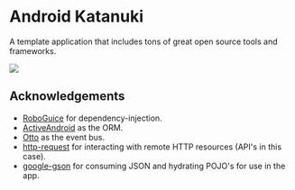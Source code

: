 # Android Katanuki
A template application that includes tons of great open source tools and frameworks.

![](https://raw.github.com/takiguchi0817/katanuki/master/katanuki.png)

## Acknowledgements
- [RoboGuice](https://github.com/roboguice/roboguice) for dependency-injection.
- [ActiveAndroid](https://github.com/pardom/ActiveAndroid) as the ORM.
- [Otto](https://github.com/square/otto) as the event bus.
- [http-request](https://github.com/kevinsawicki/http-request) for interacting with remote HTTP resources (API's in this case).
- [google-gson](http://code.google.com/p/google-gson/) for consuming JSON and hydrating POJO's for use in the app.

